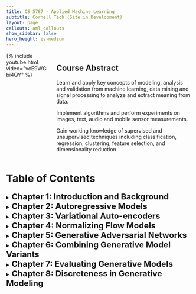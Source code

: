 ```yaml
---
title: CS 5787 - Applied Machine Learning
subtitle: Cornell Tech (Site in Development)
layout: page
callouts: aml_callouts
show_sidebar: false
hero_height: is-medium
---
```

<div class="columns">
    <div class="column is-6">
        {% include youtube.html video="vcE9WGbi4QY" %}
    </div>
    <div class="column is-6">
        <h2>Course Abstract</h2>
        <p>Learn and apply key concepts of modeling, analysis and validation from machine learning, data mining and signal processing to analyze and extract meaning from data.</p>
        <p>Implement algorithms and perform experiments on images, text, audio and mobile sensor measurements.</p>
        <p>Gain working knowledge of supervised and unsupervised techniques including classification, regression, clustering, feature selection, and dimensionality reduction.</p>
    </div>
</div>

# Table of Contents
<details>
  <summary><strong style="font-size:22px">Chapter 1: Introduction and Background </strong></summary>

<ul>
  <li><a href="https://kuleshov.github.io/cornell-deep-generative-models-course/assets/slides/lecture1_2019.pdf">Slide 1: Introduction</a> </li>
  <li>Tea</li>
  <li>Milk</li>
</ul>
</details>
<details>
  <summary><strong style="font-size:22px">Chapter 2: Autoregressive Models  </strong></summary>

<ul>
  <li><a href="https://kuleshov.github.io/cornell-deep-generative-models-course/assets/slides/lecture1_2019.pdf">Slide 1: Introduction</a> </li>
  <li>Tea</li>
  <li>Milk</li>
</ul>
</details>
<details>
  <summary><strong style="font-size:22px">Chapter 3: Variational Auto-encoders </strong></summary>

<ul>
  <li><a href="https://kuleshov.github.io/cornell-deep-generative-models-course/assets/slides/lecture1_2019.pdf">Slide 1: Introduction</a> </li>
  <li>Tea</li>
  <li>Milk</li>
</ul>
</details>
<details>
  <summary><strong style="font-size:22px">Chapter 4: Normalizing Flow Models </strong></summary>

<ul>
  <li><a href="https://kuleshov.github.io/cornell-deep-generative-models-course/assets/slides/lecture1_2019.pdf">Slide 1: Introduction</a> </li>
  <li>Tea</li>
  <li>Milk</li>
</ul>
</details>
<details>
  <summary><strong style="font-size:22px">Chapter 5: Generative Adversarial Networks </strong></summary>

<ul>
  <li><a href="https://kuleshov.github.io/cornell-deep-generative-models-course/assets/slides/lecture1_2019.pdf">Slide 1: Introduction</a> </li>
  <li>Tea</li>
  <li>Milk</li>
</ul>
</details>
<details>
  <summary><strong style="font-size:22px">Chapter 6: Combining Generative Model Variants </strong></summary>

<ul>
  <li><a href="https://kuleshov.github.io/cornell-deep-generative-models-course/assets/slides/lecture1_2019.pdf">Slide 1: Introduction</a> </li>
  <li>Tea</li>
  <li>Milk</li>
</ul>
</details>
<details>
  <summary><strong style="font-size:22px">Chapter 7: Evaluating Generative Models </strong></summary>

<ul>
  <li><a href="https://kuleshov.github.io/cornell-deep-generative-models-course/assets/slides/lecture1_2019.pdf">Slide 1: Introduction</a> </li>
  <li>Tea</li>
  <li>Milk</li>
</ul>
</details><details>
  <summary><strong style="font-size:22px">Chapter 8: Discreteness in Generative Modeling </strong></summary>

<ul>
  <li><a href="https://kuleshov.github.io/cornell-deep-generative-models-course/assets/slides/lecture1_2019.pdf">Slide 1: Introduction</a> </li>
  <li>Tea</li>
  <li>Milk</li>
</ul>
</details>
